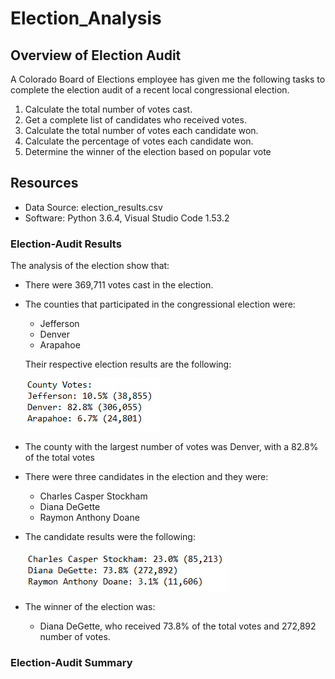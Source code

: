 # Election_Analysis
## Overview of Election Audit
A Colorado Board of Elections employee has given me the following tasks to complete the election audit of a recent local congressional election.

1. Calculate the total number of votes cast.
2. Get a complete list of candidates who received votes.
3. Calculate the total number of votes each candidate won.
4. Calculate the percentage of votes each candidate won.
5. Determine the winner of the election based on popular vote

## Resources 
- Data Source: election_results.csv
- Software: Python 3.6.4, Visual Studio Code 1.53.2

### Election-Audit Results
The analysis of the election show that:
* There were 369,711 votes cast in the election.
* The counties that participated in the congressional election were:
    - Jefferson
    - Denver
    - Arapahoe 
 
    Their respective election results are the following:

    ![Counties_Election_Results](Counties_Election_Results.PNG)

* The county with the largest number of votes was Denver, with a 82.8% of the total votes
* There were three candidates in the election and they were:
    - Charles Casper Stockham
    - Diana DeGette
    - Raymon Anthony Doane
* The candidate results were the following:
    
    ![Candidates_Election_Results](Candidates_Election_Results.PNG)

* The winner of the election was:
    - Diana DeGette, who received 73.8% of the total votes and 272,892 number of votes. 

### Election-Audit Summary